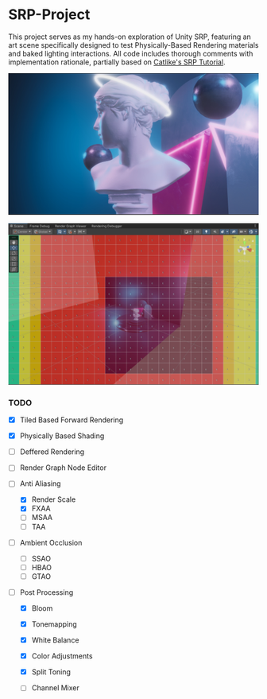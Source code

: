 # SRP-Project

This project serves as my hands-on exploration of Unity SRP, featuring an art scene specifically designed to test Physically-Based Rendering materials and baked lighting interactions. All code includes thorough comments with implementation rationale, partially based on [Catlike's SRP Tutorial](https://catlikecoding.com/unity/tutorials/custom-srp/). 

![](Images/SRP.png)

![](Images/ForwardPlusDebug.png)

### TODO

- [x] Tiled Based Forward Rendering

- [x] Physically Based Shading

- [ ] Deffered Rendering

- [ ] Render Graph Node Editor

- [ ] Anti Aliasing

  - [x] Render Scale
  - [x] FXAA
  - [ ] MSAA
  - [ ] TAA

- [ ] Ambient Occlusion

  - [ ] SSAO
  - [ ] HBAO
  - [ ] GTAO

- [ ] Post Processing

  - [x] Bloom
  - [x] Tonemapping
  - [x] White Balance
  - [x] Color Adjustments
  - [x] Split Toning
  - [ ] Channel Mixer

  
